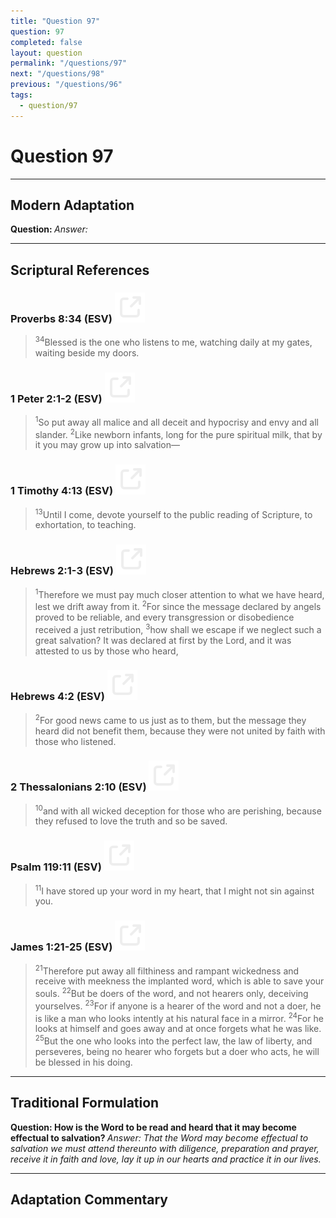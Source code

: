 ```yaml
---
title: "Question 97"
question: 97
completed: false
layout: question
permalink: "/questions/97"
next: "/questions/98"
previous: "/questions/96"
tags:
  - question/97
---
```

# Question 97
---
## Modern Adaptation
<strong>
    Question:
</strong>

<em>
    Answer:
</em>

---
## Scriptural References
### Proverbs 8:34 (ESV) <a href="https://biblegateway.com/passage/?search=Proverbs+8%3A34&version=ESV"><img src="/assets/svg/link.svg"/></a>
> <sup>34</sup>Blessed is the one who listens to me, watching daily at my gates, waiting beside my doors.

### 1 Peter 2:1-2 (ESV) <a href="https://biblegateway.com/passage/?search=1+Peter+2%3A1-2&version=ESV"><img src="/assets/svg/link.svg"/></a>
> <sup>1</sup>So put away all malice and all deceit and hypocrisy and envy and all slander.
> <sup>2</sup>Like newborn infants, long for the pure spiritual milk, that by it you may grow up into salvation—

### 1 Timothy 4:13 (ESV) <a href="https://biblegateway.com/passage/?search=1+Timothy+4%3A13&version=ESV"><img src="/assets/svg/link.svg"/></a>
> <sup>13</sup>Until I come, devote yourself to the public reading of Scripture, to exhortation, to teaching.

### Hebrews 2:1-3 (ESV) <a href="https://biblegateway.com/passage/?search=Hebrews+2%3A1-3&version=ESV"><img src="/assets/svg/link.svg"/></a>
> <sup>1</sup>Therefore we must pay much closer attention to what we have heard, lest we drift away from it.
> <sup>2</sup>For since the message declared by angels proved to be reliable, and every transgression or disobedience received a just retribution,
> <sup>3</sup>how shall we escape if we neglect such a great salvation? It was declared at first by the Lord, and it was attested to us by those who heard,

### Hebrews 4:2 (ESV) <a href="https://biblegateway.com/passage/?search=Hebrews+4%3A2&version=ESV"><img src="/assets/svg/link.svg"/></a>
> <sup>2</sup>For good news came to us just as to them, but the message they heard did not benefit them, because they were not united by faith with those who listened.

### 2 Thessalonians 2:10 (ESV) <a href="https://biblegateway.com/passage/?search=2+Thessalonians+2%3A10&version=ESV"><img src="/assets/svg/link.svg"/></a>
> <sup>10</sup>and with all wicked deception for those who are perishing, because they refused to love the truth and so be saved.

### Psalm 119:11 (ESV) <a href="https://biblegateway.com/passage/?search=Psalm+119%3A11&version=ESV"><img src="/assets/svg/link.svg"/></a>
> <sup>11</sup>I have stored up your word in my heart, that I might not sin against you.

### James 1:21-25 (ESV) <a href="https://biblegateway.com/passage/?search=James+1%3A21-25&version=ESV"><img src="/assets/svg/link.svg"/></a>
> <sup>21</sup>Therefore put away all filthiness and rampant wickedness and receive with meekness the implanted word, which is able to save your souls.
> <sup>22</sup>But be doers of the word, and not hearers only, deceiving yourselves.
> <sup>23</sup>For if anyone is a hearer of the word and not a doer, he is like a man who looks intently at his natural face in a mirror.
> <sup>24</sup>For he looks at himself and goes away and at once forgets what he was like.
> <sup>25</sup>But the one who looks into the perfect law, the law of liberty, and perseveres, being no hearer who forgets but a doer who acts, he will be blessed in his doing.

---
## Traditional Formulation
<strong>
    Question: How is the Word to be read and heard that it may become effectual to salvation?
</strong>

<em>
    Answer: That the Word may become effectual to salvation we must attend thereunto with diligence, preparation and prayer, receive it in faith and love, lay it up in our hearts and practice it in our lives.
</em>

---
## Adaptation Commentary
